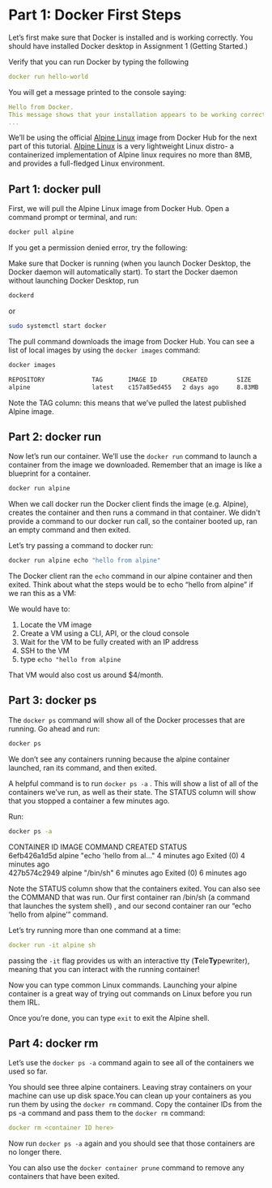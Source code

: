 # Part 1: Docker First Steps

Let’s first make sure that Docker is installed and is working correctly. You should have installed Docker desktop in Assignment 1 (Getting Started.) 

Verify that you can run Docker by typing the following

```yaml
docker run hello-world
```

You will get a message printed to the console saying:

```yaml
Hello from Docker.
This message shows that your installation appears to be working correctly.
...
```

We’ll be using the official [Alpine Linux](https://hub.docker.com/_/alpine) image from Docker Hub for the next part of this tutorial. [Alpine Linux](https://alpinelinux.org/about/) is a very lightweight Linux distro- a containerized implementation of Alpine linux requires no more than 8MB, and provides a full-fledged Linux environment.  

## Part 1: docker pull

First, we will pull the Alpine Linux image from Docker Hub. Open a command prompt or terminal, and run:

```bash
docker pull alpine
```

If you get a permission denied error, try the following:

Make sure that Docker is running (when you launch Docker Desktop, the Docker daemon will automatically start). To start the Docker daemon without launching Docker Desktop, run

```bash
dockerd
```

or 

```bash
sudo systemctl start docker
```

The pull command downloads the image from Docker Hub. You can see a list of local images by using the `docker images` command:

```bash
docker images
```

```bash
REPOSITORY             TAG       IMAGE ID       CREATED        SIZE
alpine                 latest    c157a85ed455   2 days ago     8.83MB
```

Note the TAG column: this means that we’ve pulled the latest published Alpine image. 

## Part 2: docker run

Now let’s run our container. We’ll use the `docker run` command to launch a container from the image we downloaded. Remember that an image is like a blueprint for a container. 

```bash
docker run alpine
```

When we call docker run the Docker client finds the image (e.g. Alpine), creates the container and then runs a command in that container. We didn't provide a command to our docker run call, so the container booted up, ran an empty command and then exited. 

Let’s try passing a command to docker run:

```bash
docker run alpine echo "hello from alpine"
```

The Docker client ran the `echo` command in our alpine container and then exited. Think about what the steps would be to echo “hello from alpine” if we ran this as a VM:

We would have to:

1. Locate the VM image
2. Create a VM using a CLI, API, or the cloud console
3. Wait for the VM to be fully created with an IP address
4. SSH to the VM
5. type `echo "hello from alpine` 

That VM would also cost us around $4/month. 

## Part 3: docker ps

The `docker ps` command will show all of the Docker processes that are running.  Go ahead and run:

```bash
docker ps
```

We don’t see any containers running because the alpine container launched, ran its command, and then exited.

A helpful command is to run `docker ps -a` . This will show a list of all of the containers we’ve run, as well as their state. The STATUS column will show that you stopped a container a few minutes ago.

Run:

```bash
docker ps -a
```

CONTAINER ID   IMAGE                  COMMAND                  CREATED         STATUS                     
6efb426a1d5d   alpine                 "echo 'hello from al…"   4 minutes ago   Exited (0) 4 minutes ago             
427b574c2949   alpine                 "/bin/sh"                6 minutes ago   Exited (0) 6 minutes ago             

Note the STATUS column show that the containers exited. You can also see the COMMAND that was run. Our first container ran /bin/sh (a command that launches the system shell) , and our second container ran our “echo ‘hello from alpine’” command. 

Let’s try running more than one command at a time:

```yaml
docker run -it alpine sh
```

passing the `-it` flag provides us with an interactive tty (**T**ele**Ty**pewriter), meaning that you can interact with the running container! 

Now you can type common Linux commands. Launching your alpine container is a great way of trying out commands on Linux before you run them IRL. 

Once you’re done, you can type `exit`  to exit the Alpine shell.

## Part 4: docker rm

Let’s use the `docker ps -a` command again to see all of the containers we used so far. 

You should see three alpine containers. Leaving stray containers on your machine can use up disk space.You can clean up your containers as you run them by using the `docker rm` command. Copy the container IDs from the ps -a command and pass them to the `docker rm` command:

```yaml
docker rm <container ID here>
```

Now run `docker ps -a` again and you should see that those containers are no longer there.

You can also use the `docker container prune` command to remove any containers that have been exited.